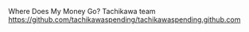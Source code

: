 Where Does My Money Go? Tachikawa team https://github.com/tachikawaspending/tachikawaspending.github.com
